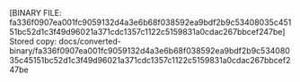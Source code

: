 [BINARY FILE: fa336f0907ea001fc9059132d4a3e6b68f038592ea9bdf2b9c53408035c45151bc52d1c3f49d96021a371cdc1357c1122c5159831a0cdac267bbcef247be]
Stored copy: docs/converted-binary/fa336f0907ea001fc9059132d4a3e6b68f038592ea9bdf2b9c53408035c45151bc52d1c3f49d96021a371cdc1357c1122c5159831a0cdac267bbcef247be
